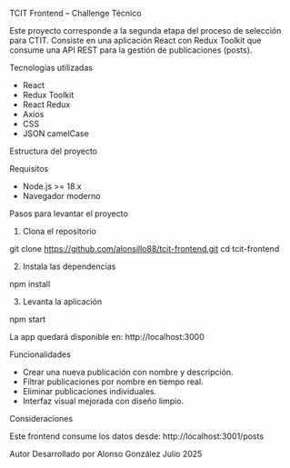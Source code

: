 TCIT Frontend – Challenge Técnico

Este proyecto corresponde a la segunda etapa del proceso de selección para CTIT.
Consiste en una aplicación React con Redux Toolkit que consume una API REST para la gestión de publicaciones (posts).

Tecnologías utilizadas
- React
- Redux Toolkit
- React Redux
- Axios
- CSS
- JSON camelCase

Estructura del proyecto


Requisitos
- Node.js >= 18.x
- Navegador moderno

Pasos para levantar el proyecto

1. Clona el repositorio

git clone https://github.com/alonsillo88/tcit-frontend.git
cd tcit-frontend

2. Instala las dependencias

npm install

3. Levanta la aplicación

npm start

La app quedará disponible en:
http://localhost:3000

Funcionalidades

- Crear una nueva publicación con nombre y descripción.
- Filtrar publicaciones por nombre en tiempo real.
- Eliminar publicaciones individuales.
- Interfaz visual mejorada con diseño limpio.

Consideraciones

Este frontend consume los datos desde:
http://localhost:3001/posts

Autor
Desarrollado por Alonso González
Julio 2025
